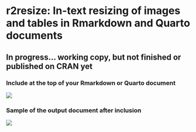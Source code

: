 # r2resize: In-text resizing of images and tables in Rmarkdown and Quarto documents

## In progress... working copy, but not finished or published on CRAN yet

### Include at the top of your Rmarkdown or Quarto document

![](https://obianom.com/r2resize_card.png)

### Sample of the output document after inclusion

![](https://obianom.com/r2resize_card3.png)
